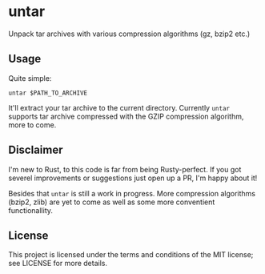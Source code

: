 # untar
Unpack tar archives with various compression algorithms (gz, bzip2 etc.)

## Usage
Quite simple:

    untar $PATH_TO_ARCHIVE

It'll extract your tar archive to the current directory.
Currently `untar` supports tar archive compressed with the GZIP compression algorithm, more to come.

## Disclaimer
I'm new to Rust, to this code is far from being Rusty-perfect. If you got severel improvements or suggestions just open
up a PR, I'm happy about it!

Besides that `untar` is still a work in progress. More compression algorithms (bzip2, zlib) are yet to come as well as
some more conventient functionallity.

## License
This project is licensed under the terms and conditions of the MIT license; see LICENSE for more details.
